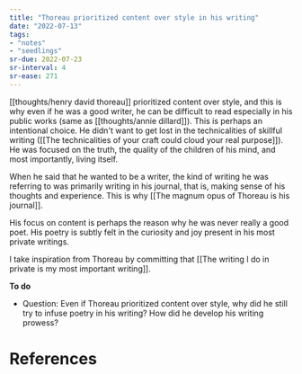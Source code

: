 ```yaml
---
title: "Thoreau prioritized content over style in his writing"
date: "2022-07-13"
tags:
- "notes"
- "seedlings"
sr-due: 2022-07-23
sr-interval: 4
sr-ease: 271
---
```


[[thoughts/henry david thoreau]] prioritized content over style, and this is why even if he was a good writer, he can be difficult to read especially in his public works (same as [[thoughts/annie dillard]]). This is perhaps an intentional choice. He didn't want to get lost in the technicalities of skillful writing ([[The technicalities of your craft could cloud your real purpose]]). He was focused on the truth, the quality of the children of his mind, and most importantly, living itself.

When he said that he wanted to be a writer, the kind of writing he was referring to was primarily writing in his journal, that is, making sense of his thoughts and experience. This is why [[The magnum opus of Thoreau is his journal]].

His focus on content is perhaps the reason why he was never really a good poet. His poetry is subtly felt in the curiosity and joy present in his most private writings.

I take inspiration from Thoreau by committing that [[The writing I do in private is my most important writing]].

**To do**
- Question: Even if Thoreau prioritized content over style, why did he still try to infuse poetry in his writing? How did he develop his writing prowess?

# References
